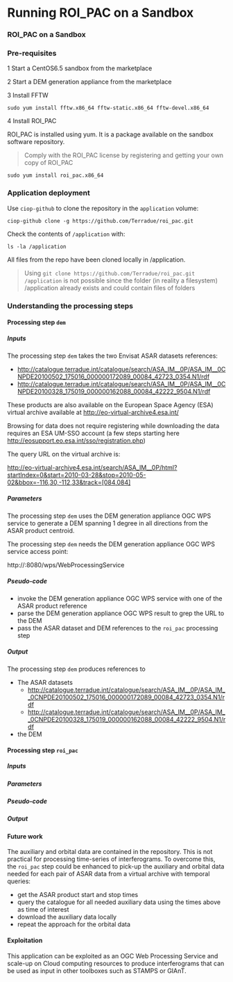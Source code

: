 Running ROI_PAC on a Sandbox
=

### ROI_PAC on a Sandbox



### Pre-requisites


1 Start a CentOS6.5 sandbox from the marketplace 

2 Start a DEM generation appliance from the marketplace 

3 Install FFTW 

```
sudo yum install fftw.x86_64 fftw-static.x86_64 fftw-devel.x86_64
```

4 Install ROI_PAC 

ROI_PAC is installed using yum. It is a package available on the sandbox software repository.

> Comply with the ROI\_PAC license by registering and getting your own copy of ROI_PAC

```
sudo yum install roi_pac.x86_64
```

### Application deployment

Use `ciop-github` to clone the repository in the `application` volume:

```
ciop-github clone -g https://github.com/Terradue/roi_pac.git
```

Check the contents of `/application` with:

```
ls -la /application
```

All files from the repo have been cloned locally in /application.

> Using `git clone https://github.com/Terradue/roi_pac.git /application` is not possible since the folder (in reality a filesystem) /application already exists and could contain files of folders

### Understanding the processing steps

#### Processing step `dem`

##### Inputs

The processing step `dem` takes the two Envisat ASAR datasets references:

* http://catalogue.terradue.int/catalogue/search/ASA_IM__0P/ASA_IM__0CNPDE20100502_175016_000000172089_00084_42723_0354.N1/rdf
* http://catalogue.terradue.int/catalogue/search/ASA_IM__0P/ASA_IM__0CNPDE20100328_175019_000000162088_00084_42222_9504.N1/rdf

These products are also available on the European Space Agency (ESA) virtual archive available at http://eo-virtual-archive4.esa.int/ 

Browsing for data does not require registering while downloading the data requires an ESA UM-SSO account (a few steps starting here http://eosupport.eo.esa.int/sso/registration.php)

The query URL on the virtual archive is:

http://eo-virtual-archive4.esa.int/search/ASA_IM__0P/html?startIndex=0&start=2010-03-28&stop=2010-05-02&bbox=-116,30,-112,33&track=[084,084]

##### Parameters

The processing step `dem` uses the DEM generation appliance OGC WPS service to generate a DEM spanning 1 degree in all directions from the ASAR product centroid.

The processing step `dem` needs the DEM generation appliance OGC WPS service access point:

http://<DEM generation appliance IP>:8080/wps/WebProcessingService

##### Pseudo-code

* invoke the DEM generation appliance OGC WPS service with one of the ASAR product reference
* parse the DEM generation appliance OGC WPS result to grep the URL to the DEM 
* pass the ASAR dataset and DEM references to the `roi_pac` processing step

##### Output

The processing step `dem` produces references to 

* The ASAR datasets
  * http://catalogue.terradue.int/catalogue/search/ASA_IM__0P/ASA_IM__0CNPDE20100502_175016_000000172089_00084_42723_0354.N1/rdf
  * http://catalogue.terradue.int/catalogue/search/ASA_IM__0P/ASA_IM__0CNPDE20100328_175019_000000162088_00084_42222_9504.N1/rdf 
* the DEM 

#### Processing step `roi_pac`

##### Inputs

##### Parameters

##### Pseudo-code

##### Output

#### Future work

The auxiliary and orbital data are contained in the repository. This is not practical for processing time-series of interferograms. 
To overcome this, the `roi_pac` step could be enhanced to pick-up the auxiliary and orbital data needed for each pair of ASAR data from a virtual archive with temporal queries:

* get the ASAR product start and stop times
* query the catalogue for all needed auxiliary data using the times above as time of interest
* download the auxiliary data locally 
* repeat the approach for the orbital data

#### Exploitation 

This application can be exploited as an OGC Web Processing Service and scale-up on Cloud computing resources to produce interferograms that can be used as input in other toolboxes such as STAMPS or GIAnT.
